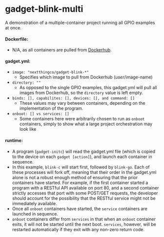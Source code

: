 # gadget-blink-multi
A demonstration of a multiple-container project running all GPIO examples at once.

#### Dockerfile:
 - N/A, as all containers are pulled from [Dockerhub](https://hub.docker.com/r/nextthingco/).

#### gadget.yml:
- `image: "nextthingco/gadget-blink-*"`
  - Specifies which image to pull from Dockerhub ($user/$image-name)
- `directory: ""`
  - As opposed to the single GPIO examples, this gadget.yml will pull all images from Dockerhub, so the `directory` value is left empty.
- `binds: [], capabilites: [], devices: [], and command: []`
  - These values may vary between containers, depending on the implementation of the program.
- `onboot: [] vs services: []`
  - Some containers here were arbitrarily chosen to run as `onboot` containers, simply to show what a large project orchestration may look like

#### runtime:
- A program (`gadget-initc`) will read the gadget.yml file (which is copied to the device on each `gadget [action]`), and launch each container in sequence.
- In this example, `blink-c` will start first, followed by `blink-go`. Each of these processes will fork off, meaning that their order in the gadget.yml alone is not a robust enough method of ensuring that the prior containers have started. For example, if the first container started a program with a RESTful API available on port 80, and a second container strictly accesses that port with some POST/GET requests, the developer should account for the possibility that the RESTful service might not be immediately available.
- Once all `onboot` containers have started, the `service` containers are launched in sequence.
- `onboot` containers differ from `services` in that when an `onboot` container exits, it will not be started until the next boot. `services`, however, will be restarted automatically if they exit with any non-zero return code.

